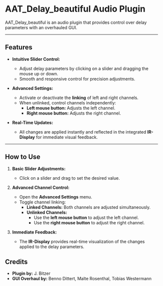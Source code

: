 # AAT_Delay_beautiful Audio Plugin

AAT_Delay_beautiful is an audio plugin that provides control over delay parameters with an overhauled GUI.

---

## Features

- **Intuitive Slider Control:**
  - Adjust delay parameters by clicking on a slider and dragging the mouse up or down.
  - Smooth and responsive control for precision adjustments.

- **Advanced Settings:**
  - Activate or deactivate the **linking** of left and right channels.
  - When unlinked, control channels independently:
    - **Left mouse button:** Adjusts the left channel.
    - **Right mouse button:** Adjusts the right channel.

- **Real-Time Updates:**
  - All changes are applied instantly and reflected in the integrated **IR-Display** for immediate visual feedback.

---

## How to Use

1. **Basic Slider Adjustments:**
   - Click on a slider and drag to set the desired value.
   
2. **Advanced Channel Control:**
   - Open the **Advanced Settings** menu.
   - Toggle channel linking:
     - **Linked Channels:** Both channels are adjusted simultaneously.
     - **Unlinked Channels:** 
       - Use the **left mouse button** to adjust the left channel.
       - Use the **right mouse button** to adjust the right channel.

3. **Immediate Feedback:**
   - The **IR-Display** provides real-time visualization of the changes applied to the delay parameters.

## Credits

- **Plugin by:** J. Bitzer
- **GUI Overhaul by:** Benno Dittert, Malte Rosenthal, Tobias Westermann